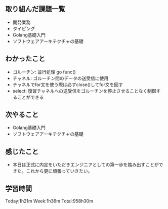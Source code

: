 ## 取り組んだ課題一覧
- 開発業務
- タイピング
- Golang基礎入門
- ソフトウェアアーキテクチャの基礎
## わかったこと
- ゴルーチン: 並行処理 go func()
- チャネル: ゴルーチン間のデータの送受信に使用
- チャネルでfor文を使う際は必ずclose()してfor文を回す
- select: 復習チャネルへの送受信をゴルーチンを停止させることなく制御することができる
## 次やること
- Golang基礎入門
- ソフトウェアアーキテクチャの基礎
## 感じたこと
- 本日は正式に内定をいただきエンジニアとしての第一歩を踏み出すことができた。これから更に頑張っていきたい。    
## 学習時間
Today:1h21m Week:1h36m Total:958h30m